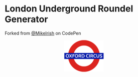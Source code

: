 # London Underground Roundel Generator
Forked from [@MikeIrish](https://codepen.io/Mikeirish) on CodePen

<img src="images/roundel-oxford-circus.png" style="display: block; width: 125px; margin-left: auto; margin-right: auto;">